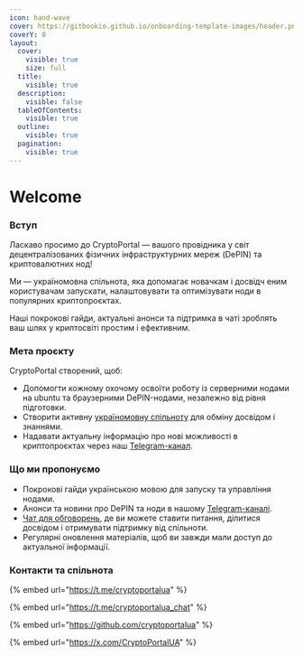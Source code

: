 ```yaml
---
icon: hand-wave
cover: https://gitbookio.github.io/onboarding-template-images/header.png
coverY: 0
layout:
  cover:
    visible: true
    size: full
  title:
    visible: true
  description:
    visible: false
  tableOfContents:
    visible: true
  outline:
    visible: true
  pagination:
    visible: true
---
```


# Welcome

### Вступ

Ласкаво просимо до CryptoPortal — вашого провідника у світ децентралізованих фізичних інфраструктурних мереж (DePIN) та криптовалютних нод!

Ми — україномовна спільнота, яка допомагає новачкам і досвідч еним користувачам запускати, налаштовувати та оптимізувати ноди в популярних криптопроєктах.

Наші покрокові гайди, актуальні анонси та підтримка в чаті зроблять ваш шлях у криптосвіті простим і ефективним.

### Мета проєкту

CryptoPortal створений, щоб:

* Допомогти кожному охочому освоїти роботу із серверними нодами на ubuntu та браузерними DePIN-нодами, незалежно від рівня підготовки.
* Створити активну [україномовну спільноту](https://t.me/cryptoportalua_chat) для обміну досвідом і знаннями.
* Надавати актуальну інформацію про нові можливості в криптопроєктах через наш [Telegram-канал](https://t.me/cryptoportalua).

### Що ми пропонуємо

* Покрокові гайди українською мовою для запуску та управління нодами.
* Анонси та новини про DePIN та ноди в нашому [Telegram-каналі](https://t.me/cryptoportalua).
* [Чат для обговорень](https://t.me/cryptoportalua_chat), де ви можете ставити питання, ділитися досвідом і отримувати підтримку від спільноти.
* Регулярні оновлення матеріалів, щоб ви завжди мали доступ до актуальної інформації.

### Контакти та спільнота

{% embed url="https://t.me/cryptoportalua" %}

{% embed url="https://t.me/cryptoportalua_chat" %}

{% embed url="https://github.com/cryptoportalua" %}

{% embed url="https://x.com/CryptoPortalUA" %}

